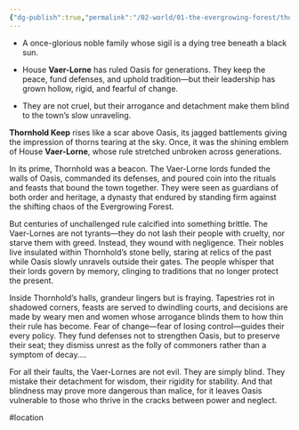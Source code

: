 ```yaml
---
{"dg-publish":true,"permalink":"/02-world/01-the-evergrowing-forest/thornhold-keep/"}
---
```


- A once-glorious noble family whose sigil is a dying tree beneath a black sun.
    
- House **Vaer-Lorne** has ruled Oasis for generations. They keep the peace, fund defenses, and uphold tradition—but their leadership has grown hollow, rigid, and fearful of change.
    
- They are not cruel, but their arrogance and detachment make them blind to the town’s slow unraveling.

**Thornhold Keep** rises like a scar above Oasis, its jagged battlements giving the impression of thorns tearing at the sky. Once, it was the shining emblem of House **Vaer-Lorne**, whose rule stretched unbroken across generations.  

In its prime, Thornhold was a beacon. The Vaer-Lorne lords funded the walls of Oasis, commanded its defenses, and poured coin into the rituals and feasts that bound the town together. They were seen as guardians of both order and heritage, a dynasty that endured by standing firm against the shifting chaos of the Evergrowing Forest.

But centuries of unchallenged rule calcified into something brittle. The Vaer-Lornes are not tyrants—they do not lash their people with cruelty, nor starve them with greed. Instead, they wound with negligence. Their nobles live insulated within Thornhold’s stone belly, staring at relics of the past while Oasis slowly unravels outside their gates. The people whisper that their lords govern by memory, clinging to traditions that no longer protect the present.

Inside Thornhold’s halls, grandeur lingers but is fraying. Tapestries rot in shadowed corners, feasts are served to dwindling courts, and decisions are made by weary men and women whose arrogance blinds them to how thin their rule has become. Fear of change—fear of losing control—guides their every policy. They fund defenses not to strengthen Oasis, but to preserve their seat; they dismiss unrest as the folly of commoners rather than a symptom of decay.…

For all their faults, the Vaer-Lornes are not evil. They are simply blind. They mistake their detachment for wisdom, their rigidity for stability. And that blindness may prove more dangerous than malice, for it leaves Oasis vulnerable to those who thrive in the cracks between power and neglect.

#location